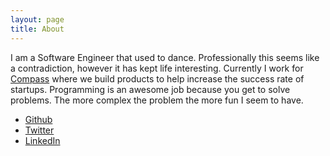 ```yaml
---
layout: page
title: About
---
```


I am a Software Engineer that used to dance. Professionally this seems like a contradiction, however it has kept life interesting. Currently I work for [Compass](http://www.compass.co) where we build products to help increase the success rate of startups. Programming is an awesome job because you get to solve problems. The more complex the problem the more fun I seem to have.

* [Github](https://github.com/davidkdickson)
* [Twitter](https://twitter.com/davidkdickson)
* [LinkedIn](http://au.linkedin.com/in/davidkdickson)
